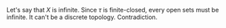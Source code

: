 Let's say that $`X`$ is infinite. Since $`\tau`$ is finite-closed, every open sets must be infinite. It can't be a discrete topology. Contradiction.